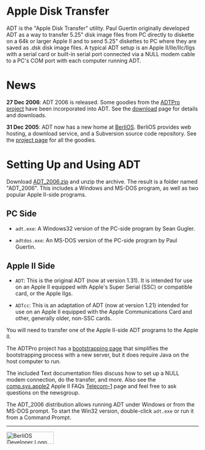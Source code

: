 Apple Disk Transfer
===================

ADT is the "Apple Disk Transfer" utility. Paul Guertin originally developed
ADT as a way to transfer 5.25" disk image files from PC directly to diskette
on a 64k or larger Apple II and to send 5.25" diskettes to PC where they are
saved as .dsk disk image files. A typical ADT setup is an Apple II/IIe/IIc/IIgs
with a serial card or built-in serial port connected via a NULL modem cable to
a PC's COM port with each computer running ADT.

News
====

**27 Dec 2006**: ADT 2006 is released.  Some goodies from the 
[ADTPro project](http://adtpro.sourceforge.net/) have been incorporated
into ADT.  See the
[download](http://developer.berlios.de/project/showfiles.php?group_id=5617)
page for details and downloads.

**31 Dec 2005**: ADT now has a new home at
[BerliOS](http://developer.berlios.de/). BerliOS provides web hosting, a
download service, and a Subversion source code repository. See the [project
page](http://developer.berlios.de/projects/adt/) for all the goodies.

Setting Up and Using ADT
========================

Download [ADT\_2006.zip](http://download.berlios.de/adt/ADT_2006.zip) and
unzip the archive. The result is a folder named "ADT\_2006". This includes
a Windows and MS-DOS program, as well as two popular Apple II-side
programs.

PC Side
-------

* `adt.exe`: A Windows32 version of the PC-side program by Sean Gugler.

* `adtdos.exe`: An MS-DOS version of the PC-side program by Paul Guertin.

Apple II Side
-------------

* `ADT`: This is the original ADT (now at version 1.31). It is intended for
  use on an Apple II equipped with Apple's Super Serial (SSC) or
  compatible card, or the Apple IIgs.

* `ADTcc`: This is an adaptation of ADT (now at version 1.21) intended 
  for use on an Apple II equipped with the Apple Communications Card 
  and other, generally older, non-SSC cards.

You will need to transfer one of the Apple II-side ADT programs to the Apple
II.

The ADTPro project has a 
[bootstrapping page](http://adtpro.sourceforge.net/bootstrap.html#Bootstrapping%20DOS)
that simplifies the bootstrapping process with a new server, but it does
require Java on the host computer to run.

The included Text documentation files discuss how to set up a NULL modem
connection, do the transfer, and more. Also see the
[comp.sys.apple2](news:comp.sys.apple2) Apple II FAQs
[Telecom-1](http://home.swbell.net/rubywand/Csa2T1TCOM.html) page and feel
free to ask questions on the newsgroup.

The ADT\_2006 distribution allows running ADT under Windows or from the MS-DOS
prompt. To start the Win32 version, double-click `adt.exe` or run it from a
Command Prompt.

---

<a href="http://developer.berlios.de" title="BerliOS Developer">
    <img src="http://developer.berlios.de/bslogo.php?group_id=5617"
        width="124px" height="32px" border="0" alt="BerliOS Developer Logo" />
</a>

